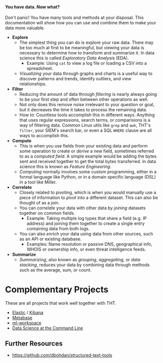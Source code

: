#### You have data. Now what?

Don't panic! You have many tools and methods at your disposal. This documentation will show how you can use and combine them to make your data more valuable.

- **Explore** 
    - The simplest thing you can do is explore your raw data. There may be too much at first to be meaningful, but viewing your data is necessary to determine how to transform and summarize it. In data science this is called _Exploratory Data Analysis_ (EDA).
        - Example: Using `cat` to view a log file or loading a CSV into a spreadsheet.
    - _Visualizing_ your data through graphs and charts is a useful way to discover patterns and trends, identify outliers, and view relationships.
- **Filter** 
    - Reducing the amount of data through _filtering_ is nearly always going to be your first step and often between other operations as well. 
    - Not only does this remove noise irrelevant to your question or goal, but it decreases the time it takes to process the remaining data.
    - How to: Countless tools accomplish this in different ways. Anything that uses regular expressions, search terms, or comparisions is a way of filtering data. Common Linux utils like `grep` and `awk`, THT's `filter`, your SIEM's search bar, or even a SQL `WHERE` clause are all ways to accomplish this.
- **Compute** 
    - This is when you use fields from your existing data and perform some operation to create or _derive_ a new field, sometimes referred to as a _computed field_. A simple example would be adding the bytes sent and received together to get the total bytes transferred. In data science this is known as _Feature Engineering_.
    - _Computing_ normally involves some custom programming, either in a formal language like Python, or in a domain specific language (DSL) in a tool like Miller.
- **Correlate** 
    - Closely related to pivoting, which is when you would manually use a piece of information to _pivot_ into a different dataset. This can also be thought of as a _join_.
    - You can _correlate_ your data with other data by _joining_ datasets together on common fields.
        - Example: Taking multiple log types that share a field (e.g. IP address) and joining them together to create a single entry containing data from both logs. 
    - You can also _enrich_ your data using data from other sources, such as an API or existing database. 
        - Examples: Name resolution or passive DNS, geographical info, WHOIS or ownership info, or even threat intelligence feeds.
- **Summarize** 
    - _Summarizing_, also known as _grouping_, _aggregating_, or _data stacking_, reduces your data by combining data through methods such as the average, sum, or count.


<!-- - Visualize - can be broken down into EDA, conceptualization - Learning about your dataset

- Search / Filter - Reducing your dataset (filter), also columns (chop)
- Compute / Transform - increases your data by adding new information
- Summarize / group / aggregate / stack - related but reduces number of rows

Similar Models:

- Split, Apply, Combine - [Pandas `groupby` function](https://pandas.pydata.org/docs/user_guide/groupby.html)
- Extract, Transform, Load (ETL) - Data Science discipline
- Graph, Aggregate, Pivot, Statistics, Search (GAPPS) - [Chris Sanders' Practical Threat Hunting course](https://chrissanders.org/training/threat-hunting-training/) -->


# Complementary Projects

These are all projects that work well together with THT.

- [Elastic](https://www.elastic.co/elasticsearch/) / [Kibana](https://www.elastic.co/kibana/)
- [Metabase](https://github.com/metabase/metabase)
- [ml-workspace](https://github.com/ml-tooling/ml-workspace)
- [Data Science at the Command Line](https://www.datascienceatthecommandline.com/)

## Further Resources

- https://github.com/dbohdan/structured-text-tools